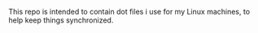 This repo is intended to contain dot files i use for my Linux machines, to help keep things synchronized.
